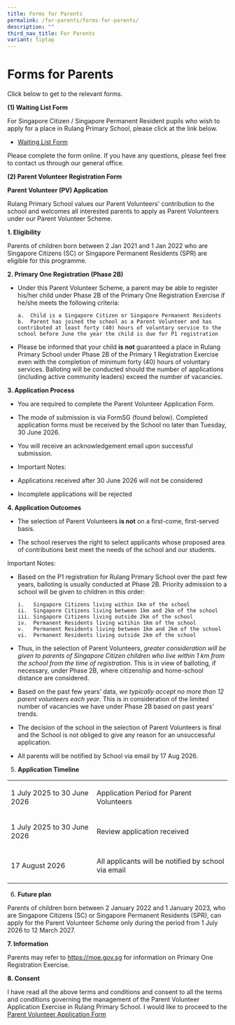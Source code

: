 ```yaml
---
title: Forms for Parents
permalink: /for-parents/forms-for-parents/
description: ""
third_nav_title: For Parents
variant: tiptap
---
```

<h1>Forms for Parents</h1>
<p>Click below to get to the relevant forms.</p>
<p><strong>(1) Waiting List Form</strong>
</p>
<p>For Singapore Citizen / Singapore Permanent Resident pupils who wish to
apply for a place in Rulang Primary School, please click at the link below.</p>
<ul data-tight="true" class="tight">
<li>
<p><a href="https://form.gov.sg/#!/60c6b488204151001269e4b3" rel="noopener noreferrer nofollow" target="_blank">Waiting List Form</a>
</p>
</li>
</ul>
<p>Please complete the form online. If you have any questions, please feel
free to contact us through our general office.</p>
<p><strong>(2) Parent Volunteer Registration Form</strong>
</p>
<p><strong>Parent Volunteer (PV) Application</strong>
</p>
<p>Rulang Primary School values our Parent Volunteers' contribution to the
school and welcomes all interested parents to apply as Parent Volunteers
under our Parent Volunteer Scheme.</p>
<p><strong>1. Eligibility</strong>
</p>
<p>Parents of children born between 2 Jan 2021 and 1 Jan 2022 who are Singapore
Citizens (SC) or Singapore Permanent Residents (SPR) are eligible for this
programme.</p>
<p><strong>2. Primary One Registration (Phase 2B)</strong>
</p>
<ul>
<li>
<p>Under this Parent Volunteer Scheme, a parent may be able to register his/her
child under Phase 2B of the Primary One Registration Exercise if he/she
meets the following criteria:</p><pre><code>a.  Child is a Singapore Citizen or Singapore Permanent Residents&nbsp;
b.  Parent has joined the school as a Parent Volunteer and has contributed at least forty (40) hours of voluntary service to the school before June the year the child is due for P1 registration&nbsp;</code></pre>
<p></p>
</li>
<li>
<p>Please be informed that your child <strong>is not</strong> guaranteed a
place in Rulang Primary School under Phase 2B of the Primary 1 Registration
Exercise even with the completion of minimum forty (40) hours of voluntary
services. Balloting will be conducted should the number of applications
(including active community leaders) exceed the number of vacancies.</p>
</li>
</ul>
<p><strong>3. Application Process</strong>
</p>
<ul>
<li>
<p>You are required to complete the Parent Volunteer Application Form.</p>
</li>
<li>
<p>The mode of submission is via FormSG (found below). Completed application
forms must be received by the School no later than Tuesday, 30 June 2026.</p>
</li>
<li>
<p>You will receive an acknowledgement email upon successful submission.</p>
</li>
<li>
<p>Important Notes:</p>
</li>
<li>
<p>Applications received after 30 June 2026 will not be considered</p>
</li>
<li>
<p>Incomplete applications will be rejected</p>
</li>
</ul>
<p><strong>4. Application Outcomes</strong>
</p>
<ul>
<li>
<p>The selection of Parent Volunteers <strong>is not</strong> on a first-come,
first-served basis.</p>
</li>
<li>
<p>The school reserves the right to select applicants whose proposed area
of contributions best meet the needs of the school and our students.</p>
</li>
</ul>
<p>Important Notes:</p>
<ul>
<li>
<p>Based on the P1 registration for Rulang Primary School over the past few
years, balloting is usually conducted at Phase 2B. Priority admission to
a school will be given to children in this order:</p><pre><code>i.   Singapore Citizens living within 1km of the school&nbsp;
ii.  Singapore Citizens living between 1km and 2km of the school&nbsp;
iii. Singapore Citizens living outside 2km of the school&nbsp;
iv.  Permanent Residents living witihin 1km of the school&nbsp;
v.   Permanent Residents living between 1km and 2km of the school&nbsp;
vi.  Permanent Residents living outside 2km of the school&nbsp;&nbsp;</code></pre>
<p></p>
</li>
<li>
<p>Thus, in the selection of Parent Volunteers, <em>greater consideration will be given to parents of Singapore Citizen children who live within 1 km from the school from the time of registration</em>.
This is in view of balloting, if necessary, under Phase 2B, where citizenship
and home-school distance are considered.</p>
</li>
<li>
<p>Based on the past few years’ data, <em>we typically accept no more than 12 parent volunteers each year</em>.
This is in consideration of the limited number of vacancies we have under
Phase 2B based on past years’ trends.</p>
</li>
<li>
<p>The decision of the school in the selection of Parent Volunteers is final
and the School is not obliged to give any reason for an unsuccessful application.</p>
</li>
<li>
<p>All parents will be notified by School via email by 17 Aug 2026.</p>
</li>
</ul>
<ol start="5" data-tight="true" class="tight">
<li>
<p><strong>Application Timeline</strong>
</p>
</li>
</ol>
<table style="minWidth: 50px">
<colgroup>
<col>
<col>
</colgroup>
<tbody>
<tr>
<td rowspan="1" colspan="1">
<p>1 July 2025 to 30 June 2026</p>
</td>
<td rowspan="1" colspan="1">
<p>Application Period for Parent Volunteers</p>
</td>
</tr>
<tr>
<td rowspan="1" colspan="1">
<p>1 July 2025 to 30 June 2026</p>
</td>
<td rowspan="1" colspan="1">
<p>Review application received</p>
</td>
</tr>
<tr>
<td rowspan="1" colspan="1">
<p>17 August 2026</p>
</td>
<td rowspan="1" colspan="1">
<p>All applicants will be notified by school via email</p>
</td>
</tr>
</tbody>
</table>
<ol start="6" data-tight="true" class="tight">
<li>
<p><strong>Future plan</strong>
</p>
</li>
</ol>
<p>Parents of children born between 2 January 2022 and 1 January 2023, who
are Singapore Citizens (SC) or Singapore Permanent Residents (SPR), can
apply for the Parent Volunteer Scheme only during the period from 1 July
2026 to 12 March 2027.</p>
<p><strong>7. Information</strong>
</p>
<p>Parents may refer to <a href="https://www.moe.gov.sg/primary/p1-registration" rel="noopener noreferrer nofollow" target="_blank">https://moe.gov.sg</a> for
information on Primary One Registration Exercise.</p>
<p><strong>8. Consent</strong>
</p>
<p>I have read all the above terms and conditions and consent to all the
terms and conditions governing the management of the Parent Volunteer Application
Exercise in Rulang Primary School. I would like to proceed to the <a href="https://go.gov.sg/rulang2026pvregistration" rel="noopener noreferrer nofollow" target="_blank">Parent Volunteer Application Form</a>
</p>